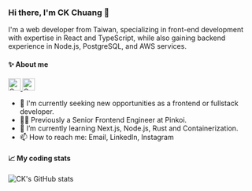### Hi there, I'm CK Chuang 👋

I'm a web developer from Taiwan, specializing in front-end development with expertise in React and TypeScript, while also gaining backend experience in Node.js, PostgreSQL, and AWS services.

#### ✨ About me

<span>
<!-- Light Mode -->
<a href="www.linkedin.com/in/ckchuang#gh-light-mode-only">
    <img src="https://img.shields.io/badge/LinkedIn-3572A5?style=for-the-badge&logo=linkedin&logoColor=white#gh-light-mode-only"
        alt="Connect with me on linkedin" height="25" >
</a>
<!-- Dark Mode -->
<a href="https://www.linkedin.com/in/ckchuang#gh-dark-mode-only">
    <img src="https://img.shields.io/badge/LinkedIn-ffffff?style=for-the-badge&logo=linkedin&logoColor=0690FA#gh-dark-mode-only"
        alt="Connect with me on linkedin" height="25" >
</a>
</span>
<br>

- 🔭 I'm currently seeking new opportunities as a frontend or fullstack developer.
- 👨‍💻 Previously a Senior Frontend Engineer at Pinkoi.
- 🌱 I’m currently learning Next.js, Node.js, Rust and Containerization.
- 📫 How to reach me: Email, LinkedIn, Instagram

#### 📈 My coding stats

![CK's GitHub stats](https://github-readme-stats.vercel.app/api?username=ckchuang-dev&show_icons=true&count_private=false&custom_title=My%20GitHub%20Stats%20&theme=dracula)

<!--START_SECTION:waka-->
<!--END_SECTION:waka-->
